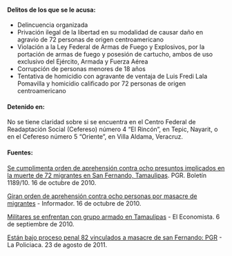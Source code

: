 #### Delitos de los que se le acusa:

* Delincuencia organizada
* Privación ilegal de la libertad en su modalidad de causar daño en agravio de 72 personas de origen centroamericano
* Violación a la Ley Federal de Armas de Fuego y Explosivos, por la portación de armas de fuego y posesión de cartucho, ambos de uso exclusivo del Ejército, Armada y Fuerza Aérea
* Corrupción de personas menores de 18 años
* Tentativa de homicidio con agravante de ventaja de Luis Fredi Lala Pomavilla y homicidio calificado por 72 personas de origen centroamericano


#### Detenido en:

No se tiene claridad sobre si se encuentra en  el Centro Federal de Readaptación Social (Cefereso) número 4 “El Rincón”, en Tepic, Nayarit, o en el Cefereso número 5 “Oriente”, en Villa Aldama, Veracruz. 

#### Fuentes:

<a href="http://www.pgr.gob.mx/Prensa/2007/bol10/oct/1189.pdf" target="_blank">Se cumplimenta orden de aprehensión contra ocho presuntos implicados en la muerte de 72 migrantes en San Fernando, Tamaulipas</a>. PGR. Boletín 1189/10. 16 de octubre de 2010.

<a href="http://www.informador.com.mx/mexico/2010/241776/6/giran-orden-de-aprehension-contra-ocho-personas-por-masacre-de-migrantes.htm" target="_blank">Giran orden de aprehensión contra ocho personas por masacre de migrantes</a> - Informador. 16 de octubre de 2010.

<a href="http://eleconomista.com.mx/seguridad-publica/2010/09/06/militares-se-enfrenta-grupo-armado-tamaulipas" target="_blank">Militares se enfrentan con grupo armado en Tamaulipas</a> - El Economista. 6 de septiembre de 2010.

<a href="http://www.lapoliciaca.com/nota-roja/estan-bajo-proceso-penal-82-vinculados-a-masacre-de-san-fernando-pgr/" target="_blank"> Están bajo proceso penal 82 vinculados a masacre de san Fernando: PGR</a> - La Policiaca. 23 de agosto de 2011. 